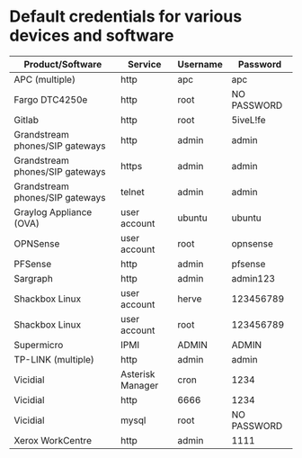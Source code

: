 # Default credentials for various devices and software

Product/Software | Service | Username | Password
---------------- | ------- | -------- | --------
APC (multiple)  | http | apc | apc
Fargo DTC4250e | http | root | NO PASSWORD
Gitlab | http | root | 5iveL!fe
Grandstream phones/SIP gateways | http | admin | admin
Grandstream phones/SIP gateways | https | admin | admin
Grandstream phones/SIP gateways | telnet | admin | admin
Graylog Appliance (OVA) | user account | ubuntu | ubuntu
OPNSense | user account | root | opnsense
PFSense | http | admin | pfsense
Sargraph | http | admin | admin123
Shackbox Linux | user account | herve | 123456789
Shackbox Linux | user account | root | 123456789
Supermicro | IPMI | ADMIN | ADMIN
TP-LINK (multiple) | http | admin | admin
Vicidial | Asterisk Manager | cron | 1234
Vicidial | http | 6666 | 1234
Vicidial | mysql | root | NO PASSWORD
Xerox WorkCentre | http | admin | 1111
